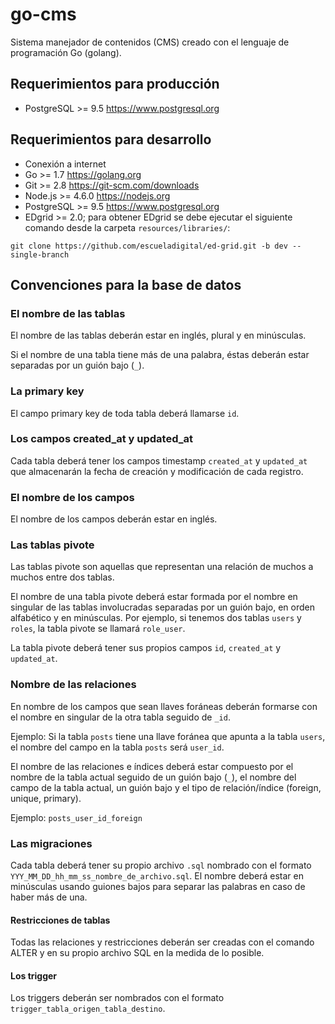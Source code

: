 # go-cms
Sistema manejador de contenidos (CMS) creado con el lenguaje de programación Go (golang).

## Requerimientos para producción
- PostgreSQL >= 9.5 https://www.postgresql.org

## Requerimientos para desarrollo
- Conexión a internet
- Go >= 1.7 https://golang.org
- Git >= 2.8 https://git-scm.com/downloads
- Node.js >= 4.6.0 https://nodejs.org
- PostgreSQL >= 9.5 https://www.postgresql.org
- EDgrid >= 2.0; para obtener EDgrid se debe ejecutar el siguiente comando desde la carpeta `resources/libraries/`:
```
git clone https://github.com/escueladigital/ed-grid.git -b dev --single-branch
```

## Convenciones para la base de datos

### El nombre de las tablas
El nombre de las tablas deberán estar en inglés, plural y en minúsculas.

Si el nombre de una tabla tiene más de una palabra, éstas deberán estar separadas por un guión bajo (`_`).

### La primary key
El campo primary key de toda tabla deberá llamarse `id`.

### Los campos created_at y updated_at
Cada tabla deberá tener los campos timestamp `created_at` y `updated_at` que almacenarán la fecha de creación y modificación de cada registro.

### El nombre de los campos
El nombre de los campos deberán estar en inglés.

### Las tablas pivote
Las tablas pivote son aquellas que representan una relación de muchos a muchos entre dos tablas.

El nombre de una tabla pivote deberá estar formada por el nombre en singular de las tablas involucradas separadas por un guión bajo, en orden alfabético y en minúsculas. Por ejemplo, si tenemos dos tablas `users` y `roles`, la tabla pivote se llamará `role_user`.

La tabla pivote deberá tener sus propios campos `id`, `created_at` y `updated_at`.

### Nombre de las relaciones
En nombre de los campos que sean llaves foráneas deberán formarse con el nombre en singular de la otra tabla seguido de `_id`.

Ejemplo: Si la tabla `posts` tiene una llave foránea que apunta a la tabla `users`, el nombre del campo en la tabla `posts` será `user_id`.

El nombre de las relaciones e índices deberá estar compuesto por el nombre de la tabla actual seguido de un guión bajo (`_`), el nombre del campo de la tabla actual, un guión bajo y el tipo de relación/índice (foreign, unique, primary).

Ejemplo: `posts_user_id_foreign`

### Las migraciones
Cada tabla deberá tener su propio archivo `.sql` nombrado con el formato `YYY_MM_DD_hh_mm_ss_nombre_de_archivo.sql`. El nombre deberá estar en minúsculas usando guiones bajos para separar las palabras en caso de haber más de una.

#### Restricciones de tablas
Todas las relaciones y restricciones deberán ser creadas con el comando ALTER y en su propio archivo SQL en la medida de lo posible.

#### Los trigger
Los triggers deberán ser nombrados con el formato `trigger_tabla_origen_tabla_destino`.
